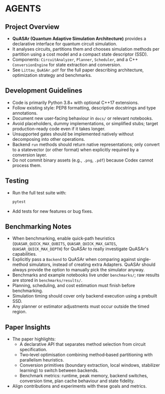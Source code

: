 # AGENTS

## Project Overview
- **QuASAr (Quantum Adaptive Simulation Architecture)** provides a declarative interface for quantum circuit simulation.
- It analyses circuits, partitions them and chooses simulation methods per partition using a cost model and a compact state descriptor (SSD).
- Components: `CircuitAnalyzer`, `Planner`, `Scheduler`, and a C++ `ConversionEngine` for state extraction and conversion.
- See `Littau_QuASAr.pdf` for the full paper describing architecture, optimization strategy and benchmarks.

## Development Guidelines
- Code is primarily Python 3.8+ with optional C++17 extensions.
- Follow existing style: PEP8 formatting, descriptive docstrings and type annotations.
- Document new user‑facing behaviour in `docs/` or relevant notebooks.
- Avoid placeholders, dummy implementations, or simplified stubs; target production-ready code even if it takes longer.
- Unsupported gates should be implemented natively without decomposing into other operations.
- Backend `run` methods should return native representations; only convert to a statevector (or other format) when explicitly required by a conversion layer.
- Do not commit binary assets (e.g., `.png`, `.pdf`) because Codex cannot process them.

## Testing
- Run the full test suite with:
  ```bash
  pytest
  ```
- Add tests for new features or bug fixes.

## Benchmarking Notes
- When benchmarking, enable quick‑path heuristics (`QUASAR_QUICK_MAX_QUBITS`, `QUASAR_QUICK_MAX_GATES`, `QUASAR_QUICK_MAX_DEPTH`) for QuASAr to really investigate QuASAr's capabilities.
- Explicitly pass a `Backend` to QuASAr when comparing against single-method simulators, instead of creating extra Adapters. QuASAr should always provide the option to manually pick the simulator anyway.
- Benchmarks and example notebooks live under `benchmarks/`; raw results are stored in `benchmarks/results/`.
- Planning, scheduling, and cost estimation must finish before benchmarking.
- Simulation timing should cover only backend execution using a prebuilt SSD.
- Any planner or estimator adjustments must occur outside the timed region.

## Paper Insights
- The paper highlights:
  - A declarative API that separates method selection from circuit specification.
  - Two‑level optimisation combining method‑based partitioning with parallelism heuristics.
  - Conversion primitives (boundary extraction, local windows, stabilizer learning) to switch between backends.
  - Benchmark metrics: runtime, peak memory, backend switches, conversion time, plan cache behaviour and state fidelity.
- Align contributions and experiments with these goals and metrics.


